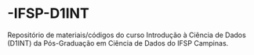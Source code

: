 # -IFSP-D1INT
Repositório de materiais/códigos do curso Introdução à Ciência de Dados (D1INT) da Pós-Graduação em Ciência de Dados do IFSP Campinas.
